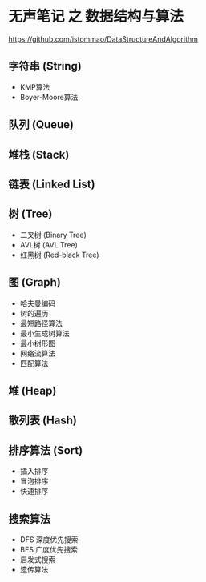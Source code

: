 # 无声笔记 之 数据结构与算法

https://github.com/istommao/DataStructureAndAlgorithm

## 字符串 (String)

- KMP算法
- Boyer-Moore算法

## 队列 (Queue)

## 堆栈 (Stack)

## 链表 (Linked List)

## 树 (Tree)

- 二叉树 (Binary Tree)
- AVL树 (AVL Tree)
- 红黑树 (Red-black Tree)


## 图 (Graph)

- 哈夫曼编码
- 树的遍历
- 最短路径算法
- 最小生成树算法
- 最小树形图
- 网络流算法
- 匹配算法

## 堆 (Heap)

## 散列表 (Hash)

## 排序算法 (Sort)

- 插入排序
- 冒泡排序
- 快速排序


## 搜索算法
- DFS 深度优先搜索
- BFS 广度优先搜索
- 启发式搜索
- 遗传算法
